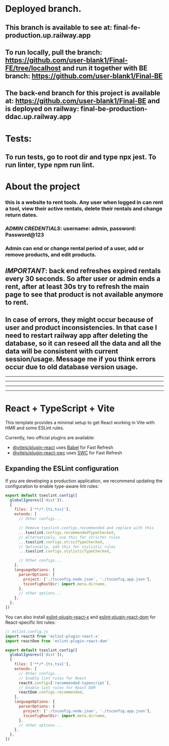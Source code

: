 # Deployed branch.

## This branch is available to see at: final-fe-production.up.railway.app

## To run locally, pull the branch: https://github.com/user-blank1/Final-FE/tree/localhost and run it together with BE branch: https://github.com/user-blank1/Final-BE

## The back-end branch for this project is available at: https://github.com/user-blank1/Final-BE and is deployed on railway: final-be-production-ddac.up.railway.app

# Tests:

## To run tests, go to root dir and type npx jest. To run linter, type npm run lint.

# About the project

### this is a website to rent tools. Any user when logged in can rent a tool, view their active rentals, delete their rentals and change return dates.

### *ADMIN CREDENTIALS*: username: admin, password: Password@123

### Admin can end or change rental period of a user, add or remove products, and edit products.

## *IMPORTANT*: back end refreshes expired rentals every 30 seconds. So after user or admin ends a rent, after at least 30s try to refresh the main page to see that product is not available anymore to rent.

## In case of errors, they might occur because of user and product inconsistencies. In that case I need to restart railway app after deleting the database, so it can reseed all the data and all the data will be consistent with current session/usage. Message me if you think errors occur due to old database version usage.












------------------------------------------------------------------------------------------------------------------------------------------------------------------------------------------------------------------------------------------------
------------------------------------------------------------------------------------------------------------------------------------------------------------------------------------------------------------------------------------------------
------------------------------------------------------------------------------------------------------------------------------------------------------------------------------------------------------------------------------------------------
--------------------------------------------------------------------------------------------------------------------------------------------------------------------------------------------------------------------------------------------------------------------------------------------------------------------------------------------------------------------------------------------------------------------------------------------------------------------------------------------------------------------------------

# React + TypeScript + Vite

This template provides a minimal setup to get React working in Vite with HMR and some ESLint rules.

Currently, two official plugins are available:

- [@vitejs/plugin-react](https://github.com/vitejs/vite-plugin-react/blob/main/packages/plugin-react) uses [Babel](https://babeljs.io/) for Fast Refresh
- [@vitejs/plugin-react-swc](https://github.com/vitejs/vite-plugin-react/blob/main/packages/plugin-react-swc) uses [SWC](https://swc.rs/) for Fast Refresh

## Expanding the ESLint configuration

If you are developing a production application, we recommend updating the configuration to enable type-aware lint rules:

```js
export default tseslint.config([
  globalIgnores(['dist']),
  {
    files: ['**/*.{ts,tsx}'],
    extends: [
      // Other configs...

      // Remove tseslint.configs.recommended and replace with this
      ...tseslint.configs.recommendedTypeChecked,
      // Alternatively, use this for stricter rules
      ...tseslint.configs.strictTypeChecked,
      // Optionally, add this for stylistic rules
      ...tseslint.configs.stylisticTypeChecked,

      // Other configs...
    ],
    languageOptions: {
      parserOptions: {
        project: ['./tsconfig.node.json', './tsconfig.app.json'],
        tsconfigRootDir: import.meta.dirname,
      },
      // other options...
    },
  },
])
```

You can also install [eslint-plugin-react-x](https://github.com/Rel1cx/eslint-react/tree/main/packages/plugins/eslint-plugin-react-x) and [eslint-plugin-react-dom](https://github.com/Rel1cx/eslint-react/tree/main/packages/plugins/eslint-plugin-react-dom) for React-specific lint rules:

```js
// eslint.config.js
import reactX from 'eslint-plugin-react-x'
import reactDom from 'eslint-plugin-react-dom'

export default tseslint.config([
  globalIgnores(['dist']),
  {
    files: ['**/*.{ts,tsx}'],
    extends: [
      // Other configs...
      // Enable lint rules for React
      reactX.configs['recommended-typescript'],
      // Enable lint rules for React DOM
      reactDom.configs.recommended,
    ],
    languageOptions: {
      parserOptions: {
        project: ['./tsconfig.node.json', './tsconfig.app.json'],
        tsconfigRootDir: import.meta.dirname,
      },
      // other options...
    },
  },
])
```
